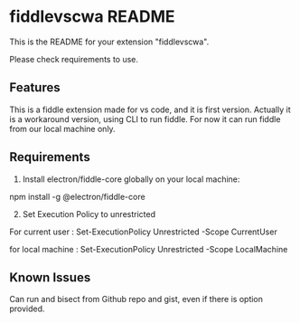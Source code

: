 # fiddlevscwa README

This is the README for your extension "fiddlevscwa".

Please check requirements to use.

## Features

This is a fiddle extension made for vs code, and it is first version. Actually it is a workaround version, using CLI to run fiddle. For now it can run fiddle from our local machine only.

## Requirements

1. Install electron/fiddle-core globally on your local machine:

npm install -g @electron/fiddle-core

2. Set Execution Policy to unrestricted

For current user : Set-ExecutionPolicy Unrestricted -Scope CurrentUser

for local machine : Set-ExecutionPolicy Unrestricted -Scope LocalMachine

## Known Issues

Can run and bisect from Github repo and gist, even if there is option provided.
